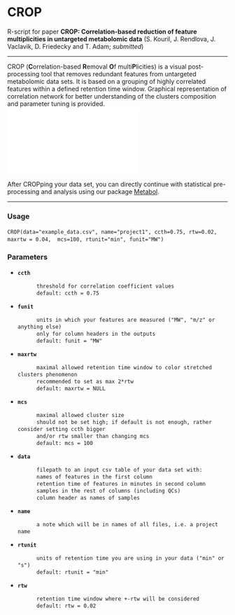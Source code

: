 # CROP
R-script for paper **CROP: Correlation-based reduction of feature multiplicities in untargeted metabolomic data** (S. Kouril, J. Rendlova, J. Vaclavik, D. Friedecky and T. Adam; *submitted*)
***

CROP (**C**orrelation-based **R**emoval **O**f multi**P**licities) is a visual post-processing tool that removes redundant features from untargeted metabolomic data sets. It is based on a grouping of highly correlated features within a defined retention time window. Graphical representation of correlation network for better understanding of the clusters composition and parameter tuning is provided.
![CROPped example data - correlation network](example_data_CROPped_ccth_0.75_rtw+-0.02_correlation_network.pdf)

After CROPping your data set, you can directly continue with statistical pre-processing and analysis using our package [Metabol](https://github.com/AlzbetaG/Metabol).
***

### Usage
```CROP(data="example_data.csv", name="project1", ccth=0.75, rtw=0.02, maxrtw = 0.04,  mcs=100, rtunit="min", funit="MW")```

### Parameters
* __`ccth`__

            threshold for correlation coefficient values
            default: ccth = 0.75

* __`funit`__
            
            units in which your features are measured ("MW", "m/z" or anything else)
            only for column headers in the outputs
            default: funit = "MW"

* __`maxrtw`__

            maximal allowed retention time window to color stretched clusters phenomenon
            recommended to set as max 2*rtw
            default: maxrtw = NULL

* __`mcs`__

            maximal allowed cluster size
            should not be set high; if default is not enough, rather consider setting ccth bigger 
            and/or rtw smaller than changing mcs 
            default: mcs = 100

* __`data`__

            filepath to an input csv table of your data set with:
            names of features in the first column            
            retention time of features in minutes in second column          
            samples in the rest of columns (including QCs)           
            column header as names of samples

* __`name`__

            a note which will be in names of all files, i.e. a project name

* __`rtunit`__  

            units of retention time you are using in your data ("min" or "s")
            default: rtunit = "min"

* __`rtw`__     

            retention time window where +-rtw will be considered
            default: rtw = 0.02
